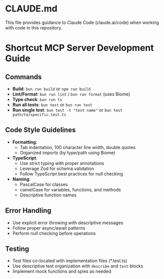 # CLAUDE.md

This file provides guidance to Claude Code (claude.ai/code) when working with code in this repository.

# Shortcut MCP Server Development Guide

## Commands
- **Build**: `bun run build` or `npm run build`
- **Lint/Format**: `bun run lint` / `bun run format` (uses Biome)
- **Type check**: `bun run ts`
- **Run all tests**: `bun test` or `bun run test`
- **Run single test**: `bun test -t "test name"` or `bun test path/to/specific.test.ts`

## Code Style Guidelines
- **Formatting**: 
  - Tab indentation, 100 character line width, double quotes
  - Organized imports (by type/path using Biome)
- **TypeScript**: 
  - Use strict typing with proper annotations
  - Leverage Zod for schema validation
  - Follow TypeScript best practices for null checking
- **Naming**:
  - PascalCase for classes
  - camelCase for variables, functions, and methods
  - Descriptive function names

## Error Handling
- Use explicit error throwing with descriptive messages
- Follow proper async/await patterns
- Perform null checking before operations

## Testing
- Test files co-located with implementation files (*.test.ts)
- Use descriptive test organization with `describe` and `test` blocks
- Implement mock functions and spies as needed